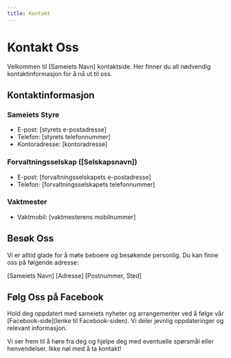 ```yaml
---
title: Kontakt
---
```


# Kontakt Oss

Velkommen til [Sameiets Navn] kontaktside. Her finner du all nødvendig kontaktinformasjon for å nå ut til oss.

## Kontaktinformasjon

### Sameiets Styre

- E-post: [styrets e-postadresse]
- Telefon: [styrets telefonnummer]
- Kontoradresse: [kontoradresse]

### Forvaltningsselskap ([Selskapsnavn])

- E-post: [forvaltningsselskapets e-postadresse]
- Telefon: [forvaltningsselskapets telefonnummer]

### Vaktmester

- Vaktmobil: [vaktmesterens mobilnummer]

## Besøk Oss

Vi er alltid glade for å møte beboere og besøkende personlig. Du kan finne oss på følgende adresse:

[Sameiets Navn]
[Adresse]
[Postnummer, Sted]

## Følg Oss på Facebook

Hold deg oppdatert med sameiets nyheter og arrangementer ved å følge vår [Facebook-side](lenke til Facebook-siden). Vi deler jevnlig oppdateringer og relevant informasjon.

Vi ser frem til å høre fra deg og hjelpe deg med eventuelle spørsmål eller henvendelser. Ikke nøl med å ta kontakt!

